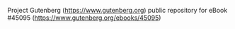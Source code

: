 Project Gutenberg (https://www.gutenberg.org) public repository for eBook #45095 (https://www.gutenberg.org/ebooks/45095)
